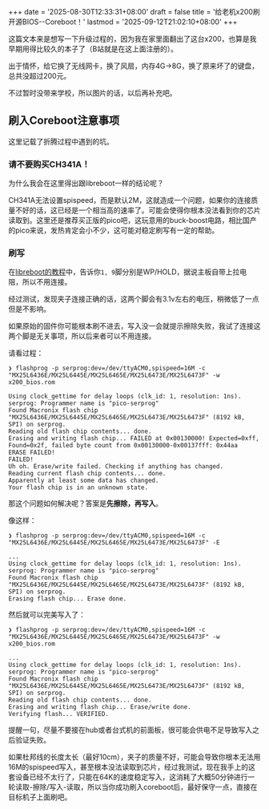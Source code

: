 +++
date = '2025-08-30T12:33:31+08:00'
draft = false
title = '给老机x200刷开源BIOS--Coreboot！'
lastmod = '2025-09-12T21:02:10+08:00'
+++

这篇文本来是想写一下升级过程的，因为我在家里面翻出了这台x200，也算是我早期用得比较久的本子了（B站就是在这上面注册的）。

出于情怀，给它换了无线网卡，换了风扇，内存4G->8G，换了原来坏了的键盘，总共没超过200元。

不过暂时没带来学校，所以图片的话，以后再补充吧。

## 刷入Coreboot注意事项

这里记载了折腾过程中遇到的坑。

### 请不要购买CH341A！

为什么我会在这里得出跟libreboot一样的结论呢？

CH341A无法设置spispeed，而是默认2M，这就造成一个问题，如果你的连接质量不好的话，这已经是一个相当高的速率了。可能会使得你根本没法看到你的芯片读取到。这里还是推荐买正版的pico吧，这玩意用的buck-boost电路，相比国产的pico来说，发热肯定会小不少，这可能对稳定刷写有一定的帮助。

### 刷写

在[libreboot的教程](https://libreboot.org/docs/install/spi.html)中，告诉你`1, 9`脚分别是WP/HOLD，据说主板自带上拉电阻，所以不用连接。

经过测试，发现夹子连接正确的话，这两个脚会有3.1v左右的电压，稍微低了一点但是不影响。

如果原始的固件你可能根本刷不进去，写入没一会就提示擦除失败，我试了连接这两个脚是无关事项，所以后来者可以不用连接。

请看过程：

```shell
❯ flashprog -p serprog:dev=/dev/ttyACM0,spispeed=16M -c "MX25L6436E/MX25L6445E/MX25L6465E/MX25L6473E/MX25L6473F" -w x200_bios.rom

Using clock_gettime for delay loops (clk_id: 1, resolution: 1ns).
serprog: Programmer name is "pico-serprog"
Found Macronix flash chip "MX25L6436E/MX25L6445E/MX25L6465E/MX25L6473E/MX25L6473F" (8192 kB, SPI) on serprog.
Reading old flash chip contents... done.
Erasing and writing flash chip... FAILED at 0x00130000! Expected=0xff, Found=0x2f, failed byte count from 0x00130000-0x00137fff: 0x44aa
ERASE FAILED!
FAILED!
Uh oh. Erase/write failed. Checking if anything has changed.
Reading current flash chip contents... done.
Apparently at least some data has changed.
Your flash chip is in an unknown state.
```

那这个问题如何解决呢？答案是**先擦除，再写入**。

像这样：

```shell
❯ flashprog -p serprog:dev=/dev/ttyACM0,spispeed=16M -c "MX25L6436E/MX25L6445E/MX25L6465E/MX25L6473E/MX25L6473F" -E

...
Using clock_gettime for delay loops (clk_id: 1, resolution: 1ns).
serprog: Programmer name is "pico-serprog"
Found Macronix flash chip "MX25L6436E/MX25L6445E/MX25L6465E/MX25L6473E/MX25L6473F" (8192 kB, SPI) on serprog.
Erasing flash chip... Erase done.
```

然后就可以完美写入了：

```shell
❯ flashprog -p serprog:dev=/dev/ttyACM0,spispeed=16M -c "MX25L6436E/MX25L6445E/MX25L6465E/MX25L6473E/MX25L6473F" -w x200_bios.rom

...
Using clock_gettime for delay loops (clk_id: 1, resolution: 1ns).
serprog: Programmer name is "pico-serprog"
Found Macronix flash chip "MX25L6436E/MX25L6445E/MX25L6465E/MX25L6473E/MX25L6473F" (8192 kB, SPI) on serprog.
Reading old flash chip contents... done.
Erasing and writing flash chip... Erase/write done.
Verifying flash... VERIFIED.
```

提醒一句，尽量不要接在hub或者台式机的前面板，很可能会供电不足导致写入之后验证失败。

如果杜邦线的长度太长（最好10cm），夹子的质量不好，可能会导致你根本无法用16M的spispeed写入，甚至根本没法读取到芯片，经过我测试，现在我手上的这套设备已经不太行了，只能在64K的速度稳定写入，这消耗了大概50分钟进行一轮读取-擦除/写入-读取，所以当你成功刷入coreboot后，最好保守一点，直接在目标机子上面刷吧。
